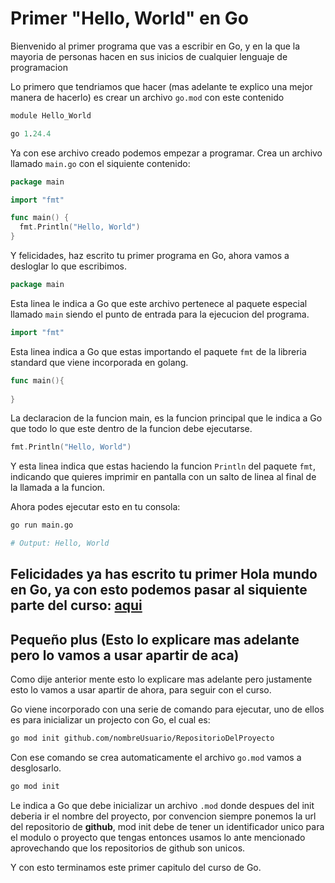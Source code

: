 # Primer "Hello, World" en Go

Bienvenido al primer programa que vas a escribir en Go, y en la que la mayoria de personas hacen en sus inicios de cualquier lenguaje de programacion

Lo primero que tendriamos que hacer (mas adelante te explico una mejor manera de hacerlo) es crear un archivo `go.mod` con este contenido


```mod
module Hello_World

go 1.24.4
```

Ya con ese archivo creado podemos empezar a programar. Crea un archivo llamado `main.go` con el siquiente contenido:

```go
package main

import "fmt"

func main() {
  fmt.Println("Hello, World")
}
```

Y felicidades, haz escrito tu primer programa en Go, ahora vamos a desloglar lo que escribimos.

```go
package main
```

Esta linea le indica a Go que este archivo pertenece al paquete especial llamado `main` siendo el punto de entrada para la ejecucion del programa.

```go
import "fmt"
```

Esta linea indica a Go que estas importando el paquete `fmt` de la libreria standard que viene incorporada en golang.

```go
func main(){
  
}
```

La declaracion de la funcion main, es la funcion principal que le indica a Go que todo lo que este dentro de la funcion debe ejecutarse.

```go
fmt.Println("Hello, World")
```

Y esta linea indica que estas haciendo la funcion `Println` del paquete `fmt`, indicando que quieres imprimir en pantalla con un salto de linea al final de la
llamada a la funcion.

Ahora podes ejecutar esto en tu consola:

```bash
go run main.go

# Output: Hello, World
```

## Felicidades ya has escrito tu primer Hola mundo en Go, ya con esto podemos pasar al siquiente parte del curso: [aqui](../variablesAndConstants/README.md)


## Pequeño plus (Esto lo explicare mas adelante pero lo vamos a usar apartir de aca)

Como dije anterior mente esto lo explicare mas adelante pero justamente esto lo vamos a usar apartir de ahora, para seguir con el curso.

Go viene incorporado con una serie de comando para ejecutar, uno de ellos es para inicializar un projecto con Go, el cual es:

```bash
go mod init github.com/nombreUsuario/RepositorioDelProyecto
```

Con ese comando se crea automaticamente el archivo `go.mod` vamos a desglosarlo.

```bash
go mod init
```

Le indica a Go que debe inicializar un archivo `.mod` donde despues del init deberia ir el nombre del proyecto, por convencion siempre ponemos la
url del repositorio de **github**, mod init debe de tener un identificador unico para el modulo o proyecto que tengas entonces usamos lo ante mencionado
aprovechando que los repositorios de github son unicos.

Y con esto terminamos este primer capitulo del curso de Go.

